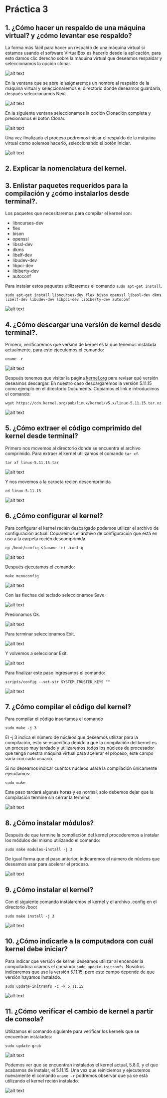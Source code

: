 # Práctica 3
## 1. ¿Cómo hacer un respaldo de una máquina virtual? y ¿cómo levantar ese respaldo?

La forma más fácil para hacer un respaldo de una máquina virtual si estamos usando el software VirtualBox es hacerlo desde la aplicación, para esto damos clic derecho sobre la máquina virtual que deseamos respaldar y seleccionamos la opción clonar.

![alt text](https://github.com/CarlosGA20/Practica3_SO2/blob/main/Capturas/1.png)

En la ventana que se abre le asignaremos un nombre al respaldo de la máquina virtual y seleccionaremos el directorio donde deseamos guardarla, después seleccionamos Next.

![alt text](https://github.com/CarlosGA20/Practica3_SO2/blob/main/Capturas/2.png)

En la siguiente ventana seleccionamos la opción Clonación completa y presionamos el botón Clonar.

![alt text](https://github.com/CarlosGA20/Practica3_SO2/blob/main/Capturas/3.png)

Una vez finalizado el proceso podremos iniciar el respaldo de la máquina virtual como solemos hacerlo, seleccionando el botón Iniciar.

![alt text](https://github.com/CarlosGA20/Practica3_SO2/blob/main/Capturas/4.png)

## 2. Explicar la nomenclatura del kernel.

## 3. Enlistar paquetes requeridos para la compilación y ¿cómo instalarlos desde terminal?.

Los paquetes que necesitaremos para compilar el kernel son:

 - libncurses-dev 
 - flex 
 - bison 
 - openssl 
 - libssl-dev 
 - dkms
 - libelf-dev 
 - libudev-dev
 - libpci-dev 
 - libiberty-dev 
 - autoconf
 
Para instalar estos paquetes utilizaremos el comando `sudo apt-get install`.
```
sudo apt-get install libncurses-dev flex bison openssl libssl-dev dkms libelf-dev libudev-dev libpci-dev libiberty-dev autoconf
``` 

![alt text](https://github.com/CarlosGA20/Practica3_SO2/blob/main/Capturas/5.PNG)

##  4. ¿Cómo descargar una versión de kernel desde terminal?.

Primero, verificaremos qué versión de kernel es la que tenemos instalada actualmente, para esto ejecutamos el comando:

	uname -r
	
![alt text](https://github.com/CarlosGA20/Practica3_SO2/blob/main/Capturas/extra.PNG)

Después tenemos que visitar la página [kernel.org](kernel.org) para revisar qué versión deseamos descargar.  En nuestro caso descargaremos la versión 5.11.15 como ejemplo en el directorio Documents. Copiamos el link e introducimos el comando:
```
wget https://cdn.kernel.org/pub/linux/kernel/v5.x/linux-5.11.15.tar.xz
```

![alt text](https://github.com/CarlosGA20/Practica3_SO2/blob/main/Capturas/6.PNG)

## 5. ¿Cómo extraer el código comprimido del kernel desde terminal?

Primero nos movemos al directorio donde se encuentra el archivo comprimido. Para extraer el kernel utilizamos el comando `tar xf`.

	tar xf linux-5.11.15.tar 

![alt text](https://github.com/CarlosGA20/Practica3_SO2/blob/main/Capturas/7.PNG)

Y nos movemos a la carpeta recién descomprimida

	cd linux-5.11.15 

![alt text](https://github.com/CarlosGA20/Practica3_SO2/blob/main/Capturas/8.PNG)

## 6. ¿Cómo configurar el kernel? 

Para configurar el kernel recién descargado podemos utilizar el archivo de configuración actual. Copiaremos el archivo de configuración que está en uso a la carpeta recién descomprimida.

	cp /boot/config-$(uname -r) .config   

![alt text](https://github.com/CarlosGA20/Practica3_SO2/blob/main/Capturas/9.PNG)

Después ejecutamos el comando:

	make menuconfig

![alt text](https://github.com/CarlosGA20/Practica3_SO2/blob/main/Capturas/10.PNG)

Con las flechas del teclado seleccionamos Save.

![alt text](https://github.com/CarlosGA20/Practica3_SO2/blob/main/Capturas/11.PNG)

Presionamos Ok.

![alt text](https://github.com/CarlosGA20/Practica3_SO2/blob/main/Capturas/12.PNG)

Para terminar seleccionamos Exit.

![alt text](https://github.com/CarlosGA20/Practica3_SO2/blob/main/Capturas/13.PNG)

Y volvemos a seleccionar Exit.

![alt text](https://github.com/CarlosGA20/Practica3_SO2/blob/main/Capturas/14.PNG)

Para finalizar este paso ingresamos el comando:

	scripts/config --set-str SYSTEM_TRUSTED_KEYS ""

![alt text](https://github.com/CarlosGA20/Practica3_SO2/blob/main/Capturas/15.PNG)

## 7. ¿Cómo compilar el código del kernel?

Para compilar el código insertamos el comando 
	
	sudo make -j 3
	
El -j 3 indica el número de núcleos que deseamos utilizar para la compilación, esto se especifica debido a que la compilación del kernel es un proceso muy tardado y utilizaremos todos los núcleos de procesador que tenga nuestra máquina virtual para acelerar el proceso, este campo varía con cada usuario.

Si no deseamos indicar cuántos núcleos usará la compilación únicamente ejecutamos:

	sudo make

Este paso tardará algunas horas y es normal, sólo debemos dejar que la compilación termine sin cerrar la terminal.

![alt text](https://github.com/CarlosGA20/Practica3_SO2/blob/main/Capturas/16.PNG)

## 8. ¿Cómo instalar módulos?

Después de que termine la compilación del kernel procederemos a instalar los módulos del mismo utilizando el comando:

	sudo make modules-install -j 3

De igual forma que el paso anterior, indicaremos el número de núcleos que deseamos usar para acelerar el proceso.

![alt text](https://github.com/CarlosGA20/Practica3_SO2/blob/main/Capturas/17.PNG)

## 9. ¿Cómo instalar el kernel?

Con el siguiente comando instalaremos el kernel y el archivo .config  en el directorio /boot
	
	sudo make install -j 3

![alt text](https://github.com/CarlosGA20/Practica3_SO2/blob/main/Capturas/18.PNG)

## 10. ¿Cómo indicarle a la computadora con cuál kernel debe iniciar?

Para indicar que versión de kernel deseamos utilizar al encender la computadora usamos el comando `sudo update-initramfs`. 
Nosotros indicaremos que use la versión 5.11.15, pero este campo depende de que versión hayamos instalado.
 
	sudo update-initramfs -c -k 5.11.15

![alt text](https://github.com/CarlosGA20/Practica3_SO2/blob/main/Capturas/19.PNG)

## 11. ¿Cómo verificar el cambio de kernel a partir de consola?

Utilizamos el comando siguiente para verificar los kernels que se encuentran instalados:
	
	sudo update-grub  

![alt text](https://github.com/CarlosGA20/Practica3_SO2/blob/main/Capturas/20.PNG)

Podemos ver que se encuentran instalados el kernel actual, 5.8.0, y el que acabamos de instalar, el 5.11.15.
Una vez que reiniciemos y ejecutemos nuevamente el comando `uname -r` podremos observar que ya se está utilizando el kernel recién instalado.

![alt text](https://github.com/CarlosGA20/Practica3_SO2/blob/main/Capturas/21.PNG)
